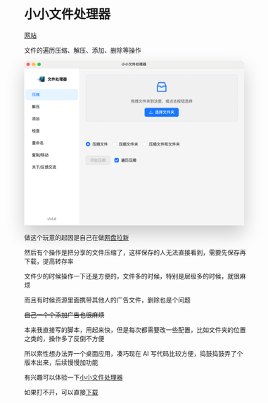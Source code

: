 # 小小文件处理器

[网站](https://xiaoxiaofileprocessor.netlify.app/)

文件的遍历压缩、解压、添加、删除等操作

<img src="/imgs/products/file-processor.png" width="500" style="box-shadow: 0 20px 40px rgba(0, 0, 0, 0.2)"  />

做这个玩意的起因是自己在做[网盘拉新](../projects/pan.md)

然后有个操作是把分享的文件压缩了，这样保存的人无法直接看到，需要先保存再下载，提高转存率

文件少的时候操作一下还是方便的，文件多的时候，特别是层级多的时候，就很麻烦

而且有时候资源里面携带其他人的广告文件，删除也是个问题

~~自己一个个添加广告也很麻烦~~

本来我直接写的脚本，用起来快，但是每次都需要改一些配置，比如文件夹的位置之类的，操作多了反倒不方便

所以索性想办法弄一个桌面应用，凑巧现在 AI 写代码比较方便，捣鼓捣鼓弄了个版本出来，后续慢慢加功能

有兴趣可以体验一下[小小文件处理器](https://xiaoxiaofileprocessor.netlify.app/)

如果打不开，可以直接[下载](https://pan.quark.cn/s/5f211e2ac549)
